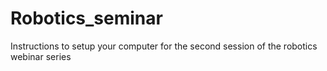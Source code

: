 # Robotics_seminar
Instructions to setup your computer for the second session of the robotics webinar series
